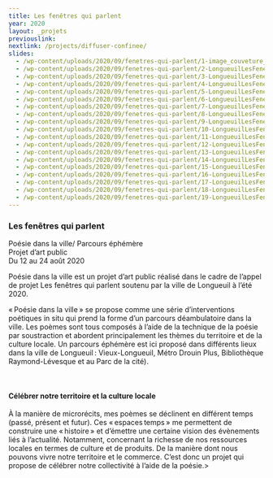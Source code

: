```yaml
---
title: Les fenêtres qui parlent
year: 2020
layout: _projets
previouslink: 
nextlink: /projects/diffuser-confinee/
slides:
  - /wp-content/uploads/2020/09/fenetres-qui-parlent/1-image_couveture_projet_resized.jpg
  - /wp-content/uploads/2020/09/fenetres-qui-parlent/2-LongueuilLesFenetresQuiParlent-(2-of-29)_resized.jpg
  - /wp-content/uploads/2020/09/fenetres-qui-parlent/3-LongueuilLesFenetresQuiParlent-(3-of-29)_resized.jpg
  - /wp-content/uploads/2020/09/fenetres-qui-parlent/4-LongueuilLesFenetresQuiParlent-(4-of-29)_resized.jpg
  - /wp-content/uploads/2020/09/fenetres-qui-parlent/5-LongueuilLesFenetresQuiParlent-(5-of-29)_resized.jpg
  - /wp-content/uploads/2020/09/fenetres-qui-parlent/6-LongueuilLesFenetresQuiParlent-(6-of-29)_resized.jpg
  - /wp-content/uploads/2020/09/fenetres-qui-parlent/7-LongueuilLesFenetresQuiParlent-(7-of-29)_resized.jpg
  - /wp-content/uploads/2020/09/fenetres-qui-parlent/8-LongueuilLesFenetresQuiParlent_resized.jpg
  - /wp-content/uploads/2020/09/fenetres-qui-parlent/9-LongueuilLesFenetresQuiParlent-(9-of-29)_resized.jpg
  - /wp-content/uploads/2020/09/fenetres-qui-parlent/10-LongueuilLesFenetresQuiParlent-(10-of-29)_resized.jpg
  - /wp-content/uploads/2020/09/fenetres-qui-parlent/11-LongueuilLesFenetresQuiParlent_resized.jpg
  - /wp-content/uploads/2020/09/fenetres-qui-parlent/12-LongueuilLesFenetresQuiParlent-(12-of-29)_resized.jpg
  - /wp-content/uploads/2020/09/fenetres-qui-parlent/13-LongueuilLesFenetresQuiParlent_resized.jpg
  - /wp-content/uploads/2020/09/fenetres-qui-parlent/14-LongueuilLesFenetresQuiParlent_resized.jpg
  - /wp-content/uploads/2020/09/fenetres-qui-parlent/15-LongueuilLesFenetresQuiParlent_resized.jpg
  - /wp-content/uploads/2020/09/fenetres-qui-parlent/16-LongueuilLesFenetresQuiParlent_resized.jpg
  - /wp-content/uploads/2020/09/fenetres-qui-parlent/17-LongueuilLesFenetresQuiParlent_resized.jpg
  - /wp-content/uploads/2020/09/fenetres-qui-parlent/18-LongueuilLesFenetresQuiParlent_resized.jpg
  - /wp-content/uploads/2020/09/fenetres-qui-parlent/19-LongueuilLesFenetresQuiParlent_resized.jpg
---
```


<div class="one_half">
<h3>Les fenêtres qui parlent</h3>
<p>Poésie dans la ville/ Parcours éphémère<br/>
Projet d’art public</br>
Du 12 au 24 août 2020</p>

<p>Poésie dans la ville est un projet d’art public réalisé dans le cadre de l’appel de projet Les fenêtres qui parlent soutenu par la ville de Longueuil à l’été 2020.</p>

<p>« Poésie dans la ville » se propose comme une série d’interventions poétiques in situ qui prend la forme d’un parcours déambulatoire dans la ville. Les poèmes sont tous composés à l’aide de la technique de la poésie par soustraction et abordent principalement les thèmes du territoire et de la culture locale. Un parcours éphémère est ici proposé dans différents lieux dans la ville de Longueuil : Vieux-Longueuil, Métro Drouin Plus, Bibliothèque Raymond-Lévesque et au Parc de la cité).</p>
<br/>

<h4>Célébrer notre territoire et la culture locale</h4>

<p>À la manière de microrécits, mes poèmes se déclinent en différent temps (passé, présent et futur). Ces « espaces temps » me permettent de construire une « histoire » et d’émettre une certaine vision des évènements liés à l’actualité. Notamment, concernant la richesse de nos ressources locales en termes de culture et de produits. De la manière dont nous pouvons vivre notre territoire et le commerce. C’est donc un projet qui propose de célébrer notre collectivité à l’aide de la poésie.</p<>>

</div>
